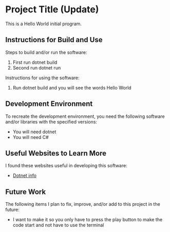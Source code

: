 # Project Title (Update)

This is a Hello World initial program.


## Instructions for Build and Use

Steps to build and/or run the software:

1. First run dotnet build
2. Second run dotnet run

Instructions for using the software:

1. Run dotnet build and you will see the words Hello World

## Development Environment 

To recreate the development environment, you need the following software and/or libraries with the specified versions:

* You will need dotnet
* You will need C#

## Useful Websites to Learn More

I found these websites useful in developing this software:

* [Dotnet info](https://learn.microsoft.com/en-us/dotnet/core/tools/dotnet-build)

## Future Work

The following items I plan to fix, improve, and/or add to this project in the future:

* I want to make it so you only have to press the play button to make the code start and not have to use the terminal
